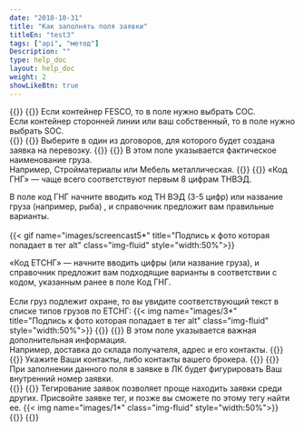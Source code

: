 ```yaml
---
date: "2018-10-31"
title: "Как заполнять поля заявки"
titleEn: "test3"
tags: ["api", "метод"]
Description: ""
type: help_doc
layout: help_doc
weight: 2
showLikeBtn: true
---
```


{{<accordion>}}
  {{<accordionItem isOpen="true" idNumber="1" title="Поле «Принадлежность контейнера»">}}
    Если контейнер FESCO, то в поле нужно выбрать COC.<br/>
Если контейнер сторонней линии или ваш собственный, то в поле нужно выбрать SOC.
<br/>
  {{</accordionItem>}}
  {{<accordionItem isOpen="false" idNumber="2" title="Поле «Юридическое лицо»">}}
    Выберите в один из договоров, для которого будет создана заявка на перевозку.
  {{</accordionItem>}}
  {{<accordionItem isOpen="false" idNumber="3" title="Поле «Наименование груза по коносаменту»">}}
    В этом поле указывается фактическое наименование груза.<br/>
Например, Стройматериалы или Мебель металлическая.
{{</accordionItem>}}
{{<accordionItem isOpen="false" idNumber="4" title="Коды ЕТСНГ-ГНГ">}}
    «Код ГНГ» — чаще всего соответствуют первым 8 цифрам ТНВЭД.<br/>

В поле код ГНГ начните вводить код ТН ВЭД (3-5 цифр) или название груза (например, рыба) , и справочник предложит вам правильные варианты. <br/>
<br/>
{{< gif name="images/screencast5*" title="Подпись к фото которая попадает в тег alt" class="img-fluid" style="width:50%">}}
<br/>

«Код ЕТСНГ» — начните вводить цифры (или название груза), и справочник предложит вам подходящие варианты в соответствии с кодом, указанным ранее в поле Код ГНГ.<br/>
<br/>
Если груз подлежит охране, то вы увидите соответствующий текст в списке типов грузов по ЕТСНГ:
{{< img name="images/3*" title="Подпись к фото которая попадает в тег alt" class="img-fluid" style="width:50%">}}
  {{</accordionItem>}}
    {{<accordionItem isOpen="false" idNumber="5" title="Поле «Дополнительные требования»">}}
    В этом поле указывается важная дополнительная информация.<br/>
Например, доставка до склада получателя, адрес и его контакты.
  {{</accordionItem>}}
   {{<accordionItem isOpen="false" idNumber="6" title="Поле «Данные для графы коносамента Извещать»">}}
    Укажите Ваши контакты, либо контакты вашего брокера.
  {{</accordionItem>}}
  {{<accordionItem isOpen="false" idNumber="7" title="Поле «Номер заказа»">}}
    При заполнении данного поля в заявке в ЛК будет фигурировать Ваш внутренний номер заявки.
<br/>
  {{</accordionItem>}}
    {{<accordionItem isOpen="false" idNumber="8" title="Поле «Тег»">}}
    Тегирование заявок позволяет проще находить заявки среди других. 
Присвойте заявке тег, и позже вы сможете по этому тегу найти ее.
{{< img name="images/1*" class="img-fluid" style="width:50%">}}
<br/>
  {{</accordionItem>}}
{{</accordion>}}
